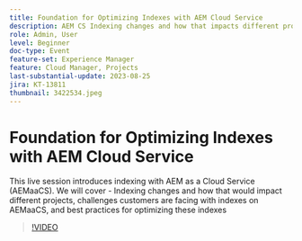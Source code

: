 ```yaml
---
title: Foundation for Optimizing Indexes with AEM Cloud Service
description: AEM CS Indexing changes and how that impacts different projects, challenges customers are facing with indexes on AEMaaCS, and best practices for optimizing these indexes
role: Admin, User
level: Beginner
doc-type: Event
feature-set: Experience Manager
feature: Cloud Manager, Projects
last-substantial-update: 2023-08-25
jira: KT-13811
thumbnail: 3422534.jpeg
---
```


# Foundation for Optimizing Indexes with AEM Cloud Service

This live session introduces indexing with AEM as a Cloud Service (AEMaaCS). We will cover - Indexing changes and how that would impact different projects, challenges customers are facing with indexes on AEMaaCS, and best practices for optimizing these indexes

>[!VIDEO](https://video.tv.adobe.com/v/3422534/?learn=on)
